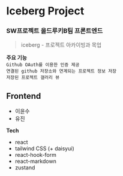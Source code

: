 # Iceberg Project
### SW프로젝트 올드루키B팀 프론트엔드
> iceberg - 프로젝트 아카이빙과 목업

**주요 기능** <br/>
`Github OAuth를 이용한 인증 제공` <br/>
`연결된 github 저장소와 연계되는 프로젝트 정보 저장` <br/>
`저장된 프로젝트 갤러리 뷰` <br/>

## Frontend
- 이윤수
- 유진

**Tech**
- react
- tailwind CSS (+ daisyui)
- react-hook-form
- react-markdown
- zustand
